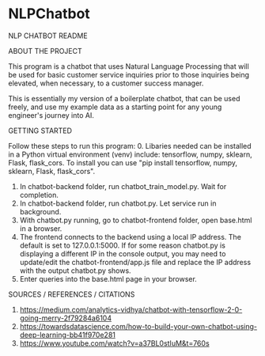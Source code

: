 # NLPChatbot

NLP CHATBOT README


ABOUT THE PROJECT

This program is a chatbot that uses Natural Language Processing that will be used for basic customer service inquiries prior to those inquiries being elevated, when necessary, to a customer success manager.

This is essentially my version of a boilerplate chatbot, that can be used freely, and use my example data as a starting point for any young engineer's journey into AI.


GETTING STARTED

Follow these steps to run this program:
0. Libaries needed can be installed in a Python virtual environment (venv) include: tensorflow, numpy, sklearn, Flask, flask_cors. To install you can use "pip install tensorflow, numpy, sklearn, Flask, flask_cors".
1. In chatbot-backend folder, run chatbot_train_model.py. Wait for completion.
2. In chatbot-backend folder, run chatbot.py. Let service run in background.
3. With chatbot.py running, go to chatbot-frontend folder, open base.html in a browser.
4. The frontend connects to the backend using a local IP address. The default is set to 127.0.0.1:5000. If for some reason chatbot.py is displaying a different IP in the console output, you may need to update/edit the chatbot-frontend/app.js file and replace the IP address with the output chatbot.py shows.
5. Enter queries into the base.html page in your browser.


SOURCES / REFERENCES / CITATIONS

1. https://medium.com/analytics-vidhya/chatbot-with-tensorflow-2-0-going-merry-2f79284a6104
2. https://towardsdatascience.com/how-to-build-your-own-chatbot-using-deep-learning-bb41f970e281
3. https://www.youtube.com/watch?v=a37BL0stIuM&t=760s
